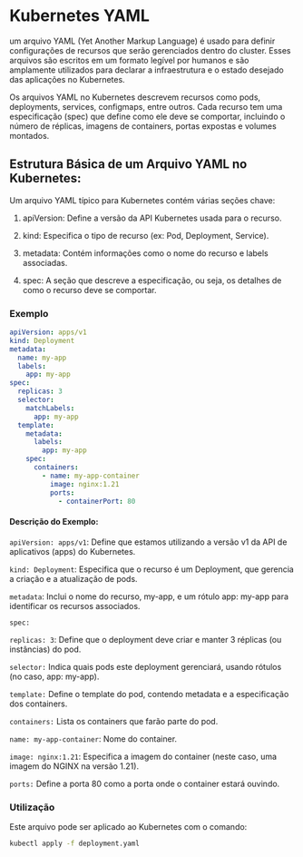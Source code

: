 # Kubernetes YAML

um arquivo YAML (Yet Another Markup Language) é usado para definir configurações de recursos que serão gerenciados dentro do cluster. Esses arquivos são escritos em um formato legível por humanos e são amplamente utilizados para declarar a infraestrutura e o estado desejado das aplicações no Kubernetes.

Os arquivos YAML no Kubernetes descrevem recursos como pods, deployments, services, configmaps, entre outros. Cada recurso tem uma especificação (spec) que define como ele deve se comportar, incluindo o número de réplicas, imagens de containers, portas expostas e volumes montados.

## Estrutura Básica de um Arquivo YAML no Kubernetes:

Um arquivo YAML típico para Kubernetes contém várias seções chave:

1. apiVersion: Define a versão da API Kubernetes usada para o recurso.

2. kind: Especifica o tipo de recurso (ex: Pod, Deployment, Service).

3. metadata: Contém informações como o nome do recurso e labels associadas.

4. spec: A seção que descreve a especificação, ou seja, os detalhes de como o recurso deve se comportar.

### Exemplo

```yaml
apiVersion: apps/v1
kind: Deployment
metadata:
  name: my-app
  labels:
    app: my-app
spec:
  replicas: 3
  selector:
    matchLabels:
      app: my-app
  template:
    metadata:
      labels:
        app: my-app
    spec:
      containers:
        - name: my-app-container
          image: nginx:1.21
          ports:
            - containerPort: 80
```

#### Descrição do Exemplo:

`apiVersion: apps/v1`: Define que estamos utilizando a versão v1 da API de aplicativos (apps) do Kubernetes.

`kind: Deployment`: Especifica que o recurso é um Deployment, que gerencia a criação e a atualização de pods.

`metadata`: Inclui o nome do recurso, my-app, e um rótulo app: my-app para identificar os recursos associados.

`spec:`

`replicas: 3`: Define que o deployment deve criar e manter 3 réplicas (ou instâncias) do pod.

`selector:` Indica quais pods este deployment gerenciará, usando rótulos (no caso, app: my-app).

`template:` Define o template do pod, contendo metadata e a especificação dos containers.

`containers:` Lista os containers que farão parte do pod.

`name: my-app-container`: Nome do container.

`image: nginx:1.21`: Especifica a imagem do container (neste caso, uma imagem do NGINX na versão 1.21).

`ports:` Define a porta 80 como a porta onde o container estará ouvindo.

### Utilização

Este arquivo pode ser aplicado ao Kubernetes com o comando:

```bash
kubectl apply -f deployment.yaml
```